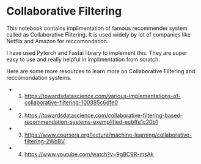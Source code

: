 # Collaborative Filtering

This notebook contains implimentation of famous recommender system called as Collaborative Filtering. It is used widely by lot of companies like Netflix and Amazon for reccomondation.

I have used Pytorch and Fastai library to implement this. They are super easy to use and really helpful in implimentation from scratch.

Here are some more resources to learn more on Collaborative Filtering and reccomondation systems.
 * 1. https://towardsdatascience.com/various-implementations-of-collaborative-filtering-100385c6dfe0
 * 2. https://towardsdatascience.com/collaborative-filtering-based-recommendation-systems-exemplified-ecbffe1c20b1
 * 3. https://www.coursera.org/lecture/machine-learning/collaborative-filtering-2WoBV
 * 4. https://www.youtube.com/watch?v=9gBC9R-msAk
